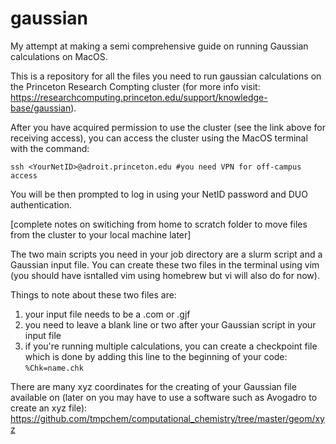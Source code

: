 # gaussian
My attempt at making a semi comprehensive guide on running Gaussian calculations on MacOS.

This is a repository for all the files you need to run gaussian calculations on the Princeton Research Compting cluster (for more info visit: https://researchcomputing.princeton.edu/support/knowledge-base/gaussian).

After you have acquired permission to use the cluster (see the link above for receiving access), you can access the cluster using the MacOS terminal with the command: 

`ssh <YourNetID>@adroit.princeton.edu #you need VPN for off-campus access`

You will be then prompted to log in using your NetID password and DUO authentication. 

[complete notes on switiching from home to scratch folder to move files from the cluster to your local machine later]

The two main scripts you need in your job directory are a slurm script and a Gaussian input file. You can create these two files in the terminal using vim (you should have isntalled vim using homebrew but vi will also do for now). 

Things to note about these two files are: 
1. your input file needs to be a .com or .gjf
2. you need to leave a blank line or two after your Gaussian script in your input file
3. if you're running multiple calculations, you can create a checkpoint file which is done by adding this line to the beginning of your code:
`%Chk=name.chk`

There are many xyz coordinates for the creating of your Gaussian file available on (later on you may have to use a software such as Avogadro to create an xyz file): https://github.com/tmpchem/computational_chemistry/tree/master/geom/xyz
